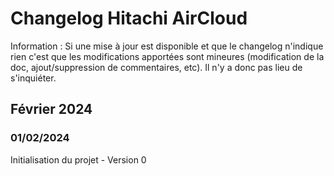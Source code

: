 # Changelog Hitachi AirCloud

Information : Si une mise à jour est disponible et que le changelog n'indique rien c'est que les modifications apportées sont mineures (modification de la doc, ajout/suppression de commentaires, etc). Il n'y a donc pas lieu de s'inquiéter.

## Février 2024
### 01/02/2024
Initialisation du projet - Version 0
